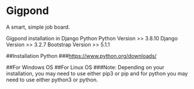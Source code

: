# Gigpond
A smart, simple job board.

Gigpond installation in Django Python
Python Version >> 3.8.10
Django Version >> 3.2.7
Bootstrap Version >> 5.1.1

##Installation Python
###https://www.python.org/downloads/

##For Windows OS 
##For Linux OS
###Note: Depending on your installation, you may need to use either pip3 or pip and for python you may need to use either python3 or python.

